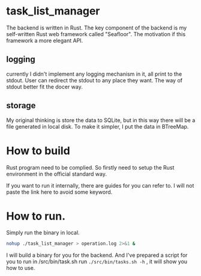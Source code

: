 # task_list_manager

The backend is written in Rust.
The key component of the backend is my self-written Rust web framework called "Seafloor".
The motivation if this framework a more elegant API.

## logging
currently I didn't implement any logging mechanism in it, all print to the stdout.
User can redirect the stdout to any place they want.
The way of stdout better fit the docer way.

## storage
My original thinking is store the data to SQLite, but in this way there will be a file generated in local disk.
To make it simpler, I put the data in BTreeMap.

# How to build
Rust program need to be complied.
So firstly need to setup the Rust environment in the official standard way.

If you want to run it internally, there are guides for you can refer to.
I will not paste the link here to avoid some keyword.

# How to run.
Simply run the binary in local.
```bash
nohup ./task_list_manager > operation.log 2>&1 &
```
I will build a binary for you for the backend.
And I've prepared a script for you to run in /src/bin/task.sh
run `./src/bin/tasks.sh -h` , it will show you how to use.
